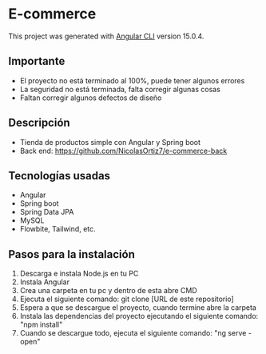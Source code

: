 # E-commerce

This project was generated with [Angular CLI](https://github.com/angular/angular-cli) version 15.0.4.

## Importante
- El proyecto no está terminado al 100%, puede tener algunos errores
- La seguridad no está terminada, falta corregir algunas cosas
- Faltan corregir algunos defectos de diseño

## Descripción

- Tienda de productos simple con Angular y Spring boot
- Back end: https://github.com/NicolasOrtiz7/e-commerce-back

## Tecnologías usadas

- Angular
- Spring boot
- Spring Data JPA
- MySQL
- Flowbite, Tailwind, etc.

## Pasos para la instalación
1. Descarga e instala Node.js en tu PC
2. Instala Angular 
3. Crea una carpeta en tu pc y dentro de esta abre CMD 
4. Ejecuta el siguiente comando: git clone [URL de este repositorio]
5. Espera a que se descargue el proyecto, cuando termine abre la carpeta
6. Instala las dependencias del proyecto ejecutando el siguiente comando: "npm install"
7. Cuando se descargue todo, ejecuta el siguiente comando: "ng serve -open"
